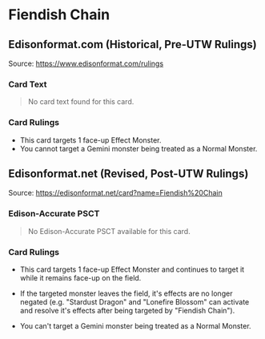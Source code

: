 # Fiendish Chain

## Edisonformat.com (Historical, Pre-UTW Rulings)

Source: https://www.edisonformat.com/rulings

### Card Text

> No card text found for this card.

### Card Rulings

*   This card targets 1 face-up Effect Monster.
*   You cannot target a Gemini monster being treated as a Normal Monster.

## Edisonformat.net (Revised, Post-UTW Rulings)

Source: https://edisonformat.net/card?name=Fiendish%20Chain

### Edison-Accurate PSCT

> No Edison-Accurate PSCT available for this card.

### Card Rulings

*   This card targets 1 face-up Effect Monster and continues to target it while it remains face-up on the field.

*   If the targeted monster leaves the field, it's effects are no longer negated (e.g. "Stardust Dragon" and "Lonefire Blossom" can activate and resolve it's effects after being targeted by "Fiendish Chain").

*   You can't target a Gemini monster being treated as a Normal Monster.
            